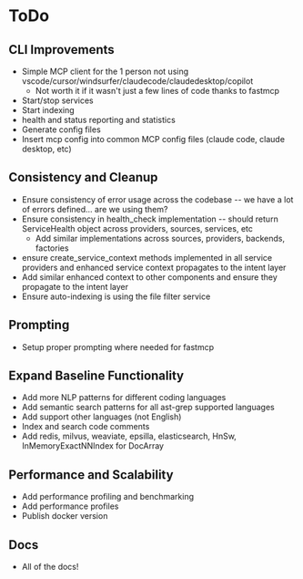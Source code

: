 <!--
SPDX-FileCopyrightText: 2025 Knitli Inc.
SPDX-FileContributor: Adam Poulemanos <adam@knit.li>

SPDX-License-Identifier: MIT OR Apache-2.0
-->

# ToDo

## CLI Improvements

- Simple MCP client for the 1 person not using vscode/cursor/windsurfer/claudecode/claudedesktop/copilot
  - Not worth it if it wasn't just a few lines of code thanks to fastmcp
- Start/stop services
- Start indexing
- health and status reporting and statistics
- Generate config files
- Insert mcp config into common MCP config files (claude code, claude desktop, etc)

## Consistency and Cleanup

- Ensure consistency of error usage across the codebase -- we have a lot of errors defined... are we using them?
- Ensure consistency in health_check implementation -- should return ServiceHealth object across providers, sources, services, etc
  - Add similar implementations across sources, providers, backends, factories
- ensure create_service_context methods implemented in all service providers and enhanced service context propagates to the intent layer
- Add similar enhanced context to other components and ensure they propagate to the intent layer
- Ensure auto-indexing is using the file filter service

## Prompting

- Setup proper prompting where needed for fastmcp

## Expand Baseline Functionality

- Add more NLP patterns for different coding languages
- Add semantic search patterns for all ast-grep supported languages
- Add support other languages (not English)
- Index and search code comments
- Add redis, milvus, weaviate, epsilla, elasticsearch, HnSw, InMemoryExactNNIndex for DocArray

## Performance and Scalability

- Add performance profiling and benchmarking
- Add performance profiles
- Publish docker version

## Docs

- All of the docs!
